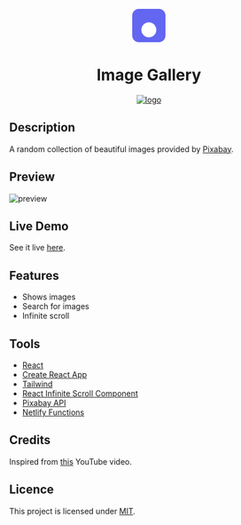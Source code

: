 <p align="center">
  <a href="https://an-image-gallery.netlify.app">
    <img alt="logo" src="public/logo.svg" width="60" />
  </a>
</p>
<h1 align="center">
  Image Gallery
</h1>

<p align="center"><a href="https://app.netlify.com/sites/an-image-gallery/deploys"><img alt="logo" src="https://api.netlify.com/api/v1/badges/c72c1fcd-c167-4d57-98cc-bfe7d819b2a9/deploy-status" /></a></p>

## Description

A random collection of beautiful images provided by [Pixabay](https://pixabay.com).

## Preview

![preview](https://user-images.githubusercontent.com/48406108/130196607-28da824e-f979-4c64-b11a-4959918325de.gif)

## Live Demo

See it live [here](https://an-image-gallery.netlify.app).

## Features

- Shows images
- Search for images
- Infinite scroll

## Tools

- [React](https://reactjs.org)
- [Create React App](https://create-react-app.dev)
- [Tailwind](https://tailwindcss.com)
- [React Infinite Scroll Component](https://github.com/ankeetmaini/react-infinite-scroll-component)
- [Pixabay API](https://pixabay.com/api/docs)
- [Netlify Functions](https://www.netlify.com/products/functions)

## Credits

Inspired from [this](https://youtu.be/FiGmAI5e91M) YouTube video.

## Licence

This project is licensed under [MIT](LICENSE).
